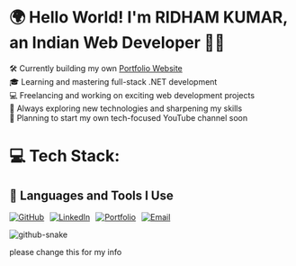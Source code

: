 # 🌍 Hello World! I'm RIDHAM KUMAR, an Indian Web Developer 👋🏼  
🛠️ Currently building my own [Portfolio Website](https://ridhamkumar15.github.io/Ridham-Kumar-Resume/)  
🎓 Learning and mastering full-stack .NET development  
💻 Freelancing and working on exciting web development projects  
🌱 Always exploring new technologies and sharpening my skills  
🎥 Planning to start my own tech-focused YouTube channel soon  


# 💻 Tech Stack:
<h2>🚀 Languages and Tools I Use</h2>
<p style="display: flex; flex-wrap: wrap; gap: 10px;">
  <a href="https://github.com/RidhamKumar15" target="_blank">
    <img src="https://img.shields.io/badge/GitHub-%23121011.svg?style=for-the-badge&logo=github&logoColor=white" alt="GitHub" />
  </a>
  <a href="https://www.linkedin.com/in/ridham-kumar-71a802290" target="_blank">
    <img src="https://img.shields.io/badge/LinkedIn-%230077B5.svg?style=for-the-badge&logo=linkedin&logoColor=white" alt="LinkedIn" />
  </a>
  <a href="https://ridhamkumar15.github.io/Ridham-Kumar-Resume/" target="_blank">
    <img src="https://img.shields.io/badge/Portfolio-%231E90FF.svg?style=for-the-badge&logo=google-chrome&logoColor=white" alt="Portfolio" />
  </a>
  <a href="mailto:ridhamverma843@gmail.com">
    <img src="https://img.shields.io/badge/Email-%23D14836.svg?style=for-the-badge&logo=gmail&logoColor=white" alt="Email" />
  </a>
</p>




<picture>
  <source media="(prefers-color-scheme: dark)" srcset="https://raw.githubusercontent.com/tobiasmeyhoefer/tobiasmeyhoefer/output/github-snake-dark.svg" />
  <source media="(prefers-color-scheme: light)" srcset="https://raw.githubusercontent.com/tobiasmeyhoefer/tobiasmeyhoefer/output/github-snake.svg" />
  <img alt="github-snake" src="https://raw.githubusercontent.com/tobiasmeyhoefer/tobiasmeyhoefer/output/github-snake.svg" />
</picture>


please change this for my info 
